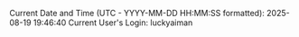 Current Date and Time (UTC - YYYY-MM-DD HH:MM:SS formatted): 2025-08-19 19:46:40
Current User's Login: luckyaiman
